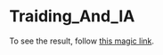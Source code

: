 # Traiding_And_IA

To see the result, follow [this magic link](https://ggxm-ecv.github.io/Trading_And_AI/).
